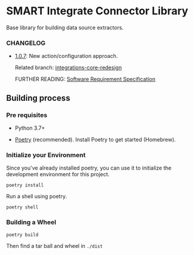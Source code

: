 # SMART Integrate Connector Library

Base library for building data source extractors.

### CHANGELOG

- [1.0.7](https://github.com/PADAS/smart-integrate-sdk/releases/tag/v1.0.7): New action/configuration approach. 

  Related branch: [integrations-core-redesign](https://github.com/PADAS/smart-integrate-sdk/tree/integrations-core-redesign)

  FURTHER READING: [Software Requirement Specification](https://docs.google.com/document/d/1oCKqW6ryU662V-AIRy_AdwhjLGpWnBj_/edit?pli=1#)

## Building process

### Pre requisites

* Python 3.7+

* [Poetry](https://python-poetry.org/) (recommended). 
  Install Poetry to get started (Homebrew).

### Initialize your Environment

Since you've already installed poetry, you can use it to initialize the development environment for this project.

```shell
poetry install
```

Run a shell using poetry.

```shell
poetry shell
```

### Building a Wheel

```shell
poetry build
```

Then find a tar ball and wheel in `./dist`

